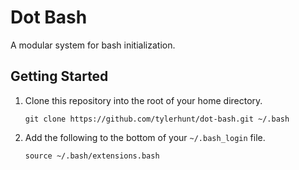 # Dot Bash

A modular system for bash initialization.

## Getting Started

1. Clone this repository into the root of your home directory.

       git clone https://github.com/tylerhunt/dot-bash.git ~/.bash

2. Add the following to the bottom of your `~/.bash_login` file.

       source ~/.bash/extensions.bash
